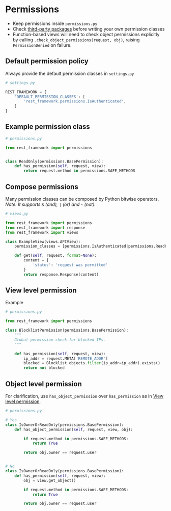 # Permissions

* Keep permissions inside `permissions.py`
* Check [third-party packages](https://www.django-rest-framework.org/api-guide/permissions/#third-party-packages) before writing your own permission classes
* Function-based views will need to check object permissions explicitly by calling `.check_object_permissions(request, obj)`, raising `PermissionDenied` on failure.

## Default permission policy

Always provide the default permission classes in `settings.py`

```python
# settings.py

REST_FRAMEWORK = {
    'DEFAULT_PERMISSION_CLASSES': [
        'rest_framework.permissions.IsAuthenticated',
    ]
}
```

## Example permission class

```python
# permissions.py

from rest_framework import permissions


class ReadOnly(permissions.BasePermission):
    def has_permission(self, request, view):
        return request.method in permissions.SAFE_METHODS

```

## Compose permissions

Many permission classes can be composed by Python bitwise operators.
*Note: It supports `&` (and), `|` (or) and `~` (not).*

```python
# views.py

from rest_framework import permissions
from rest_framework import response
from rest_framework import views

class ExampleView(views.APIView):
    permission_classes = [permissions.IsAuthenticated|permissions.ReadOnly]

    def get(self, request, format=None):
        content = {
            'status': 'request was permitted'
        }
        return response.Response(content)

```

## View level permission

Example

```python
# permissions.py

from rest_framework import permissions

class BlocklistPermission(permissions.BasePermission):
    """
    Global permission check for blocked IPs.
    """

    def has_permission(self, request, view):
        ip_addr = request.META['REMOTE_ADDR']
        blocked = Blocklist.objects.filter(ip_addr=ip_addr).exists()
        return not blocked
```

## Object level permission

For clarification, use `has_object_permission` over `has_permission` as in [View level permission](#view-level-permission).

```python
# permissions.py

# Yes
class IsOwnerOrReadOnly(permissions.BasePermission):
    def has_object_permission(self, request, view, obj):

        if request.method in permissions.SAFE_METHODS:
            return True

        return obj.owner == request.user


# No
class IsOwnerOrReadOnly(permissions.BasePermission):
    def has_permission(self, request, view):
        obj = view.get_object()

        if request.method in permissions.SAFE_METHODS:
            return True

        return obj.owner == request.user

```
